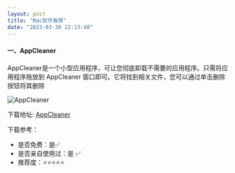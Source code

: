 ```yaml
---
layout: post
title: "Mac软件推荐"
date: "2023-03-30 22:13:40"
---
```


#### 一、AppCleaner

AppCleaner是一个小型应用程序，可让您彻底卸载不需要的应用程序。只需将应用程序拖放到 AppCleaner 窗口即可。它将找到相关文件，您可以通过单击删除按钮将其删除

![AppCleaner](http://markdown2234.haowushiji.com/202303311555591.png)

下载地址:
<a href="https://freemacsoft.net/appcleaner/" target="_blank" class="a-blank">AppCleaner</a>

下载参考：
- 是否免费：是✅
- 是否亲自使用过：是 ✅
- 推荐度：⭐️⭐️⭐️⭐️⭐️



